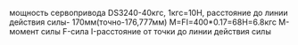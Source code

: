 мощность сервопривода DS3240-40кгс, 1кгс=10Н, расстояние до линии действия силы- 170мм(точно-176,777мм)
M=FI=400*0.17=68Н=6.8кгс 
M-момент силы F-сила I-расстояние от точки до линии действия силы
